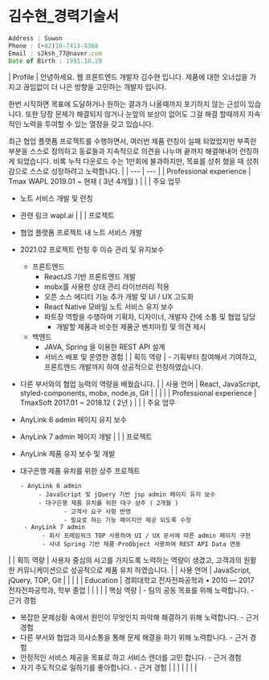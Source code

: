 # 김수현_경력기술서

```jsx
Address : Suwon
Phone : (+82)10-7413-8388
Email : s2ksh_77@naver.com
Date of Birth : 1991.10.29
```

| Profile | 안녕하세요. 웹 프론트엔드 개발자 김수현 입니다.
제품에 대한 오너십을 가지고 끊임없이 더 나은 방향을 고민하는 개발자 입니다. 

한번 시작하면 목표에 도달하거나 원하는 결과가 나올때까지 포기하지 않는 근성이 있습니다.
또한 당장 문제가 해결되지 않거나 눈앞의 보상이 없어도 그걸 해결 할때까지 지속적인 노력을 투여할 수 있는 열정을 갖고 있습니다.

최근 협업 플랫폼 프로젝트를 수행하면서, 여러번 제품 런칭이 실패 되었었지만 부족한 부분을 스스로 정의하고 동료들과 지속적으로 의견을 나누며 끝까지 해결해내어 런칭하게 되었습니다.
비록 누적 다운로드 수는 1만회에 불과하지만, 목표를 성취 했을 때 성취감으로 스스로 성장하려고 노력합니다. |
| --- | --- |
| Professional experience | Tmax WAPL 2019.01 ~ 현재 ( 3년 4개월 ) |
|  | 주요 업무
- 노트 서비스 개발 및 런칭
- 관련 링크 wapl.ai |
|  | 프로젝트
- 협업 플랫폼 프로젝트 내 노트 서비스 개발
- 2021.02 프로젝트 런칭 후 이슈 관리 및 유지보수

   - 프론트엔드
        -  ReactJS 기반 프론트엔드 개발
        -  mobx를 사용한 상태 관리 라이브러리 적용
        -  오픈 소스 에디터 기능 추가 개발 및 UI / UX 고도화
        -  React Native 모바일 노트 서비스 유지 보수
        -  파트장 역할을 수행하며 기획자, 디자이너, 개발자 간에 소통 및 협업 담당
              - 개발할 제품과 비슷한 제품군 벤치마킹 및 의견 제시
   - 백엔드
        - JAVA, Spring 을 이용한 REST API 설계
        - 서비스 배포 및 운영한 경험
 |
| 획득 역량 | - 기획부터 참여해서 기여하고, 프론트엔드 개발까지 하여 성공적으로 런칭하였습니다.
- 다른 부서와의 협업 능력의 역량을 배웠습니다. |
| 사용 언어 | React, JavaScript, styled-components, mobx, node.js, Git |
|  |  |
| Professional experience | TmaxSoft 2017.01 ~ 2018.12 ( 2년 ) |
|  | 주요 업무
- AnyLink 6 admin 페이지 유지 보수
- AnyLink 7 admin 페이지 개발 |
|  | 프로젝트
-  AnyLink 제품 유지 보수 및 개발
-  대구은행 제품 유치를 위한 상주 프로젝트

       - AnyLink 6 admin
            - JavaScript 및 jQuery 기반 jsp admin 페이지 유지 보수
            - 대구은행 제품 유치를 위한 대구 상주 ( 2개월 )
                   - 고객사 요구 사항 반영
                   - 필요로 하는 기능 페이지만 제공 되도록 수정
        - AnyLink 7 admin
             - 회사 프레임워크 TOP 사용하여 UI / UX 문서에 따른 admin 페이지 구현
             - 사내 Spring 기반 제품 ProObject 사용하여 REST API Data 연동
  |
| 획득 역량 | 사용자 중심의 사고를 가지도록 노력하는 역량이 생겼고, 
고객과의 원활한 커뮤니케이션으로 성공적으로 제품 유치 하였습니다. |
| 사용 언어 | JavaScript, jQuery, TOP, Git |
|  |  |
| Education | 경희대학교 전자전파공학과 • 2010 — 2017
전자전파공학과, 학부 졸업 |
|  |  |
| 핵심 역량 | - 팀의 공동 목표를 위해 노력합니다.
      - 근거 경험
- 복잡한 문제상황 속에서 원인이 무엇인지 파악해 해결하기 위해 노력합니다.
      - 근거 경험
- 다른 부서와 협업과 의사소통을 통해 문제 해결을 하기 위해 노력합니다.
      - 근거 경험
- 안정적인 서비스 제공을 목표로 하고 서비스 렌더를 고민 합니다.
      - 근거 경험
- 자기 주도적으로 일하기를 좋아합니다.
      - 근거 경험 |
|  |  |
|  |  |